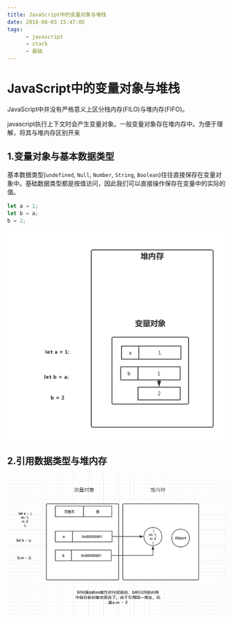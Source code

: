 ```yaml
---
title: JavaScript中的变量对象与堆栈
date: 2018-08-03 15:47:05
tags: 
      - javascript
      - stack
      - 基础
---
```


# JavaScript中的变量对象与堆栈

JavaScript中并没有严格意义上区分栈内存(FILO)与堆内存(FIFO)。

javascript执行上下文时会产生变量对象。一般变量对象存在堆内存中。为便于理解，将其与堆内存区别开来

<!-- more -->

## 1.变量对象与基本数据类型

基本数据类型(`undefined`, `Null`, `Number`, `String`, `Boolean`)往往直接保存在变量对象中。基础数据类型都是按值访问，因此我们可以直接操作保存在变量中的实际的值。

``` javascript
let a = 1;
let b = a;
b = 2;
```

![image](/images/stack1.png)

## 2.引用数据类型与堆内存

![image](/images/stack2.png)
